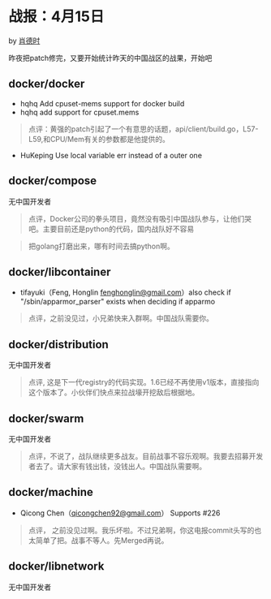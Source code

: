 # 战报：4月15日

by [肖德时](https://github.com/xiaods)

昨夜把patch修完，又要开始统计昨天的中国战区的战果，开始吧

## docker/docker

- hqhq  Add cpuset-mems support for docker build
- hqhq  add support for cpuset.mems

> 点评：黄强的patch引起了一个有意思的话题，api/client/build.go，L57-L59,和CPU/Mem有关的参数都是他提供的。

- HuKeping  Use local variable err instead of a outer one 


## docker/compose

无中国开发者

> 点评，Docker公司的拳头项目，竟然没有吸引中国战队参与，让他们哭吧。主要目前还是python的代码，国内战队好不容易

> 把golang打磨出来，哪有时间去搞python啊。

## docker/libcontainer

- tifayuki（Feng, Honglin <fenghonglin@gmail.com>）also check if "/sbin/apparmor_parser" exists when deciding if apparmo

> 点评，之前没见过，小兄弟快来入群啊。中国战队需要你。

## docker/distribution

无中国开发者

> 点评, 这是下一代registry的代码实现。1.6已经不再使用v1版本，直接指向这个版本了。小伙伴们快点来拉战壕开挖敌后根据地。


## docker/swarm 

无中国开发者

> 点评，不说了，战队继续更多战友。目前战事不容乐观啊。我要去招募开发者去了。请大家有钱出钱，没钱出人。中国战队需要啊。


## docker/machine 

- Qicong Chen（qicongchen92@gmail.com）  Supports #226 

> 点评， 之前没见过啊。我乐坏啦。不过兄弟啊，你这电报commit头写的也太简单了把。战事不等人。先Merged再说。

## docker/libnetwork 

无中国开发者





